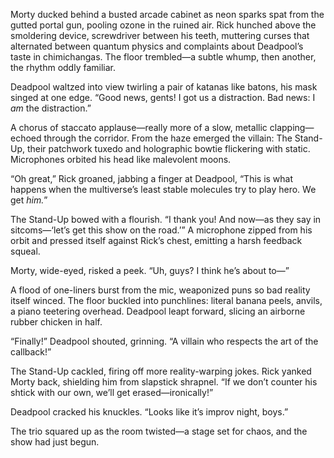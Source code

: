 Morty ducked behind a busted arcade cabinet as neon sparks spat from the gutted portal gun, pooling ozone in the ruined air. Rick hunched above the smoldering device, screwdriver between his teeth, muttering curses that alternated between quantum physics and complaints about Deadpool’s taste in chimichangas. The floor trembled—a subtle whump, then another, the rhythm oddly familiar.

Deadpool waltzed into view twirling a pair of katanas like batons, his mask singed at one edge. “Good news, gents! I got us a distraction. Bad news: I *am* the distraction.”

A chorus of staccato applause—really more of a slow, metallic clapping—echoed through the corridor. From the haze emerged the villain: The Stand-Up, their patchwork tuxedo and holographic bowtie flickering with static. Microphones orbited his head like malevolent moons.

“Oh great,” Rick groaned, jabbing a finger at Deadpool, “This is what happens when the multiverse’s least stable molecules try to play hero. We get *him.*”

The Stand-Up bowed with a flourish. “I thank you! And now—as they say in sitcoms—‘let’s get this show on the road.’” A microphone zipped from his orbit and pressed itself against Rick’s chest, emitting a harsh feedback squeal.

Morty, wide-eyed, risked a peek. “Uh, guys? I think he’s about to—”

A flood of one-liners burst from the mic, weaponized puns so bad reality itself winced. The floor buckled into punchlines: literal banana peels, anvils, a piano teetering overhead. Deadpool leapt forward, slicing an airborne rubber chicken in half.

“Finally!” Deadpool shouted, grinning. “A villain who respects the art of the callback!”

The Stand-Up cackled, firing off more reality-warping jokes. Rick yanked Morty back, shielding him from slapstick shrapnel. “If we don’t counter his shtick with our own, we’ll get erased—ironically!”

Deadpool cracked his knuckles. “Looks like it’s improv night, boys.”

The trio squared up as the room twisted—a stage set for chaos, and the show had just begun.
